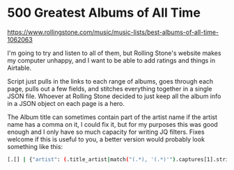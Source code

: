 # 500 Greatest Albums of All Time

https://www.rollingstone.com/music/music-lists/best-albums-of-all-time-1062063

I'm going to try and listen to all of them, but Rolling Stone's website makes my computer unhappy, and I want to be able to add ratings and things in Airtable.

Script just pulls in the links to each range of albums, goes through each page, pulls out a few fields, and stitches everything together in a single JSON file. Whoever at Rolling Stone decided to just keep all the album info in a JSON object on each page is a hero.

The Album title can sometimes contain part of the artist name if the artist name has a comma on it, I could fix it, but for my purposes this was good enough and I only have so much capacity for writing JQ filters. Fixes welcome if this is useful to you, a better version would probably look something like this:

```sh
[.[] | {"artist": (.title_artist|match("(.*), '(.*)'").captures[1].string), "title": (.title_artist|match("(.*), '(.*)'").captures[2].string)}]
```
